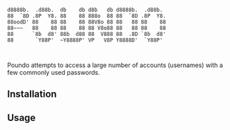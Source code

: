 ```
d8888b.  .d88b.  db    db d8b   db d8888b.  .d88b.  
88  `8D .8P  Y8. 88    88 888o  88 88  `8D .8P  Y8. 
88oodD' 88    88 88    88 88V8o 88 88   88 88    88 
88~~~   88    88 88    88 88 V8o88 88   88 88    88 
88      `8b  d8' 88b  d88 88  V888 88  .8D `8b  d8' 
88       `Y88P'  ~Y8888P' VP   V8P Y8888D'  `Y88P' 
                                                    
                                                    
```                                                                                                  
             

Poundo attempts to access a large number of accounts (usernames) with a few commonly used passwords.


## Installation

## Usage
